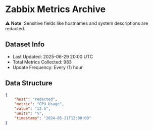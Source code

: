 # Zabbix Metrics Archive

⚠️ **Note**: Sensitive fields like hostnames and system descriptions are redacted.

## Dataset Info
- Last Updated: 2025-06-29 20:00 UTC
- Total Metrics Collected: 983
- Update Frequency: Every (1) hour

## Data Structure
```json
{
    "host": "redacted",
    "metric": "CPU Usage",
    "value": "12.5",
    "units": "%",
    "timestamp": "2024-05-21T12:00:00"
}
```
